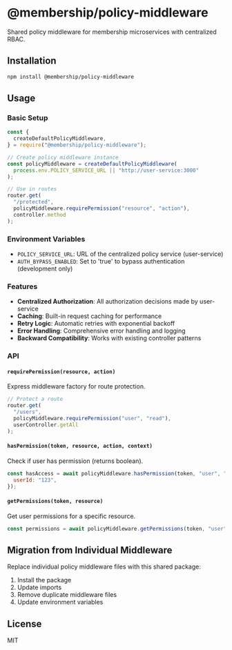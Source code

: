 # @membership/policy-middleware

Shared policy middleware for membership microservices with centralized RBAC.

## Installation

```bash
npm install @membership/policy-middleware
```

## Usage

### Basic Setup

```javascript
const {
  createDefaultPolicyMiddleware,
} = require("@membership/policy-middleware");

// Create policy middleware instance
const policyMiddleware = createDefaultPolicyMiddleware(
  process.env.POLICY_SERVICE_URL || "http://user-service:3000"
);

// Use in routes
router.get(
  "/protected",
  policyMiddleware.requirePermission("resource", "action"),
  controller.method
);
```

### Environment Variables

- `POLICY_SERVICE_URL`: URL of the centralized policy service (user-service)
- `AUTH_BYPASS_ENABLED`: Set to 'true' to bypass authentication (development only)

### Features

- **Centralized Authorization**: All authorization decisions made by user-service
- **Caching**: Built-in request caching for performance
- **Retry Logic**: Automatic retries with exponential backoff
- **Error Handling**: Comprehensive error handling and logging
- **Backward Compatibility**: Works with existing controller patterns

### API

#### `requirePermission(resource, action)`

Express middleware factory for route protection.

```javascript
// Protect a route
router.get(
  "/users",
  policyMiddleware.requirePermission("user", "read"),
  userController.getAll
);
```

#### `hasPermission(token, resource, action, context)`

Check if user has permission (returns boolean).

```javascript
const hasAccess = await policyMiddleware.hasPermission(token, "user", "read", {
  userId: "123",
});
```

#### `getPermissions(token, resource)`

Get user permissions for a specific resource.

```javascript
const permissions = await policyMiddleware.getPermissions(token, "user");
```

## Migration from Individual Middleware

Replace individual policy middleware files with this shared package:

1. Install the package
2. Update imports
3. Remove duplicate middleware files
4. Update environment variables

## License

MIT
